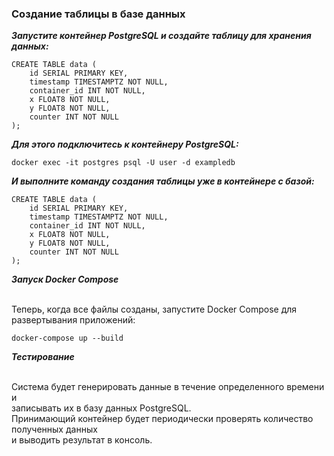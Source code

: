 ### Создание таблицы в базе данных
**_Запустите контейнер PostgreSQL и создайте таблицу для хранения данных:_**
```
CREATE TABLE data (
    id SERIAL PRIMARY KEY,
    timestamp TIMESTAMPTZ NOT NULL,
    container_id INT NOT NULL,
    x FLOAT8 NOT NULL,
    y FLOAT8 NOT NULL,
    counter INT NOT NULL
);
```

**_Для этого подключитесь к контейнеру PostgreSQL:_**
```
docker exec -it postgres psql -U user -d exampledb
```

**_И выполните команду создания таблицы уже в контейнере с базой:_**
```
CREATE TABLE data (
    id SERIAL PRIMARY KEY,
    timestamp TIMESTAMPTZ NOT NULL,
    container_id INT NOT NULL,
    x FLOAT8 NOT NULL,
    y FLOAT8 NOT NULL,
    counter INT NOT NULL
);
```

**_Запуск Docker Compose_**

<br>Теперь, когда все файлы созданы, запустите Docker Compose для развертывания приложений:
```
docker-compose up --build
```

**_Тестирование_**

<br>Система будет генерировать данные в течение определенного времени и
<br>записывать их в базу данных PostgreSQL.
<br>Принимающий контейнер будет периодически проверять количество полученных данных
<br>и выводить результат в консоль.